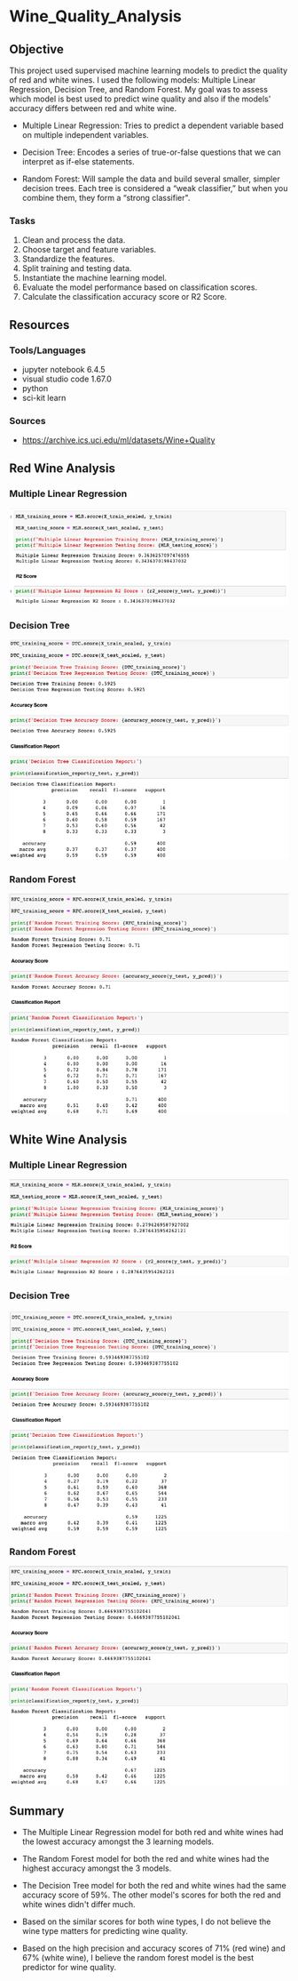 # Wine_Quality_Analysis

## Objective

This project used supervised machine learning models to predict the quality of red and white wines.  I used the following models: Multiple Linear Regression, Decision Tree, and Random Forest.  My goal was to assess which model is best used to predict wine quality and also if the models' accuracy differs between red and white wine.

- Multiple Linear Regression: Tries to predict a dependent variable based on multiple independent variables.

- Decision Tree: Encodes a series of true-or-false questions that we can interpret as if-else statements.  

- Random Forest: Will sample the data and build several smaller, simpler decision trees.  Each tree is considered a “weak classifier,” but when you combine them, they form a “strong classifier".


### Tasks
1. Clean and process the data.
2. Choose target and feature variables.
3. Standardize the features.
4. Split training and testing data.
5. Instantiate the machine learning model.
6. Evaluate the model performance based on classification scores.
7. Calculate the classification accuracy score or R2 Score.

## Resources

### Tools/Languages
- jupyter notebook 6.4.5
- visual studio code 1.67.0
- python
- sci-kit learn

### Sources
- https://archive.ics.uci.edu/ml/datasets/Wine+Quality

## Red Wine Analysis

### Multiple Linear Regression

![Getting Started](images/rw_mlr.png) 

### Decision Tree

![Getting Started](images/rw_dt.png) 

### Random Forest

![Getting Started](images/rw_rf.png) 


## White Wine Analysis

### Multiple Linear Regression

![Getting Started](images/ww_mlr.png) 

### Decision Tree

![Getting Started](images/ww_dt.png) 

### Random Forest

![Getting Started](images/ww_rf.png) 


## Summary
- The Multiple Linear Regression model for both red and white wines had the lowest accuracy amongst the 3 learning models.  

- The Random Forest model for both the red and white wines had the highest accuracy amongst the 3 models.

- The Decision Tree model for both the red and white wines had the same accuracy score of 59%.  The other model's scores for both the red and white wines didn't differ much.

- Based on the similar scores for both wine types, I do not believe the wine type matters for predicting wine quality.

- Based on the high precision and accuracy scores of 71% (red wine) and 67% (white wine), I believe the random forest model is the best predictor for wine quality.
